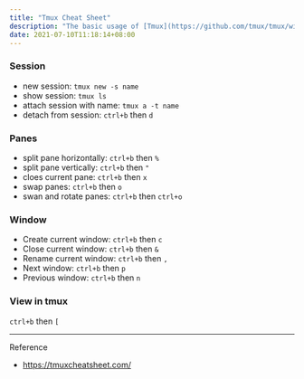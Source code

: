 ```yaml
---
title: "Tmux Cheat Sheet"
description: "The basic usage of [Tmux](https://github.com/tmux/tmux/wiki), personally, I think Tmux makes more sense in server side than local."
date: 2021-07-10T11:18:14+08:00
---
```


### Session
- new session: `tmux new -s name`
- show session: `tmux ls`
- attach session with name: `tmux a -t name`
- detach from session: `ctrl+b` then `d`

### Panes
- split pane horizontally: `ctrl+b` then `%`
- split pane vertically: `ctrl+b` then `"`
- cloes current pane: `ctrl+b` then `x`
- swap panes: `ctrl+b` then `o` 
- swan and rotate panes: `ctrl+b` then `ctrl+o`

### Window
- Create current window: `ctrl+b` then `c`
- Close current window: `ctrl+b` then `&`
- Rename current window: `ctrl+b` then `,`
- Next window: `ctrl+b` then `p`
- Previous window: `ctrl+b` then `n`

### View in tmux
`ctrl+b` then `[`

---
Reference
- https://tmuxcheatsheet.com/
